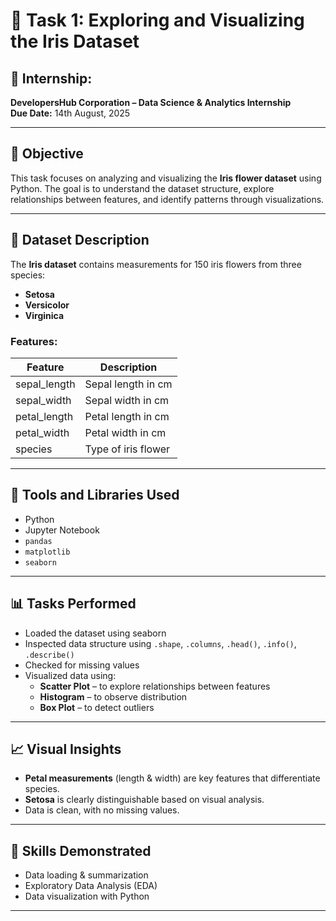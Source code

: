 # 🌸 Task 1: Exploring and Visualizing the Iris Dataset

## 📌 Internship:
**DevelopersHub Corporation – Data Science & Analytics Internship**  
**Due Date:** 14th August, 2025

---

## 🎯 Objective

This task focuses on analyzing and visualizing the **Iris flower dataset** using Python. The goal is to understand the dataset structure, explore relationships between features, and identify patterns through visualizations.

---

## 📂 Dataset Description

The **Iris dataset** contains measurements for 150 iris flowers from three species:

- **Setosa**
- **Versicolor**
- **Virginica**

### Features:

| Feature        | Description               |
|----------------|---------------------------|
| sepal_length   | Sepal length in cm        |
| sepal_width    | Sepal width in cm         |
| petal_length   | Petal length in cm        |
| petal_width    | Petal width in cm         |
| species        | Type of iris flower       |

---

## 🔧 Tools and Libraries Used

- Python
- Jupyter Notebook
- `pandas`
- `matplotlib`
- `seaborn`

---

## 📊 Tasks Performed

- Loaded the dataset using seaborn
- Inspected data structure using `.shape`, `.columns`, `.head()`, `.info()`, `.describe()`
- Checked for missing values
- Visualized data using:
  - **Scatter Plot** – to explore relationships between features
  - **Histogram** – to observe distribution
  - **Box Plot** – to detect outliers

---

## 📈 Visual Insights

- **Petal measurements** (length & width) are key features that differentiate species.
- **Setosa** is clearly distinguishable based on visual analysis.
- Data is clean, with no missing values.

---

## 🧠 Skills Demonstrated

- Data loading & summarization
- Exploratory Data Analysis (EDA)
- Data visualization with Python

---

